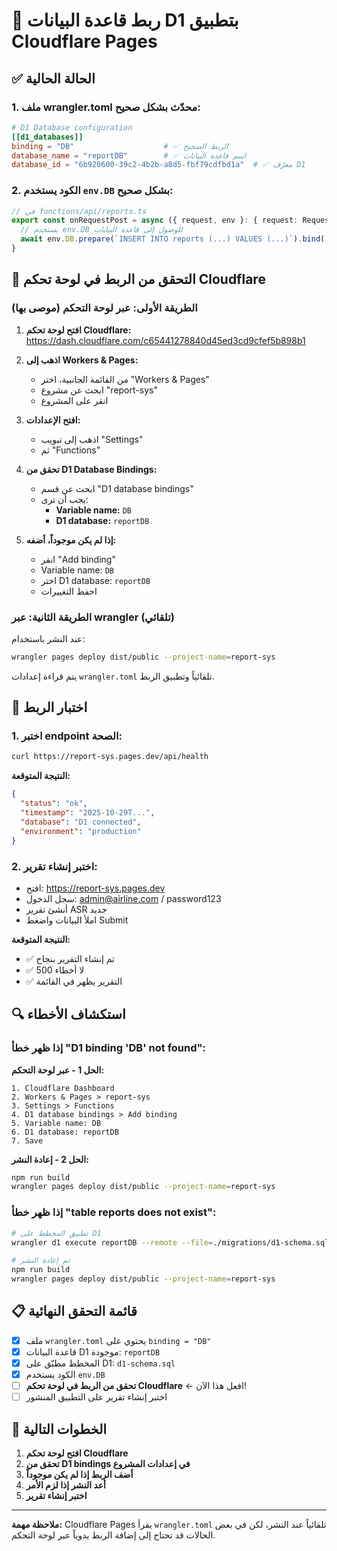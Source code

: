 # 🔗 ربط قاعدة البيانات D1 بتطبيق Cloudflare Pages

## ✅ الحالة الحالية

### 1. ملف wrangler.toml محدّث بشكل صحيح:

```toml
# D1 Database configuration
[[d1_databases]]
binding = "DB"                    # ✅ الربط الصحيح
database_name = "reportDB"        # ✅ اسم قاعدة البيانات
database_id = "6b920600-39c2-4b2b-a8d5-fbf79cdfbd1a"  # ✅ معرّف D1
```

### 2. الكود يستخدم `env.DB` بشكل صحيح:

```typescript
// في functions/api/reports.ts
export const onRequestPost = async ({ request, env }: { request: Request; env: any }) => {
  // يستخدم env.DB للوصول إلى قاعدة البيانات
  await env.DB.prepare(`INSERT INTO reports (...) VALUES (...)`).bind(...).run();
}
```

## 🔧 التحقق من الربط في لوحة تحكم Cloudflare

### الطريقة الأولى: عبر لوحة التحكم (موصى بها)

1. **افتح لوحة تحكم Cloudflare:**
   https://dash.cloudflare.com/c65441278840d45ed3cd9cfef5b898b1

2. **اذهب إلى Workers & Pages:**
   - من القائمة الجانبية، اختر "Workers & Pages"
   - ابحث عن مشروع "report-sys"
   - انقر على المشروع

3. **افتح الإعدادات:**
   - اذهب إلى تبويب "Settings"
   - ثم "Functions"

4. **تحقق من D1 Database Bindings:**
   - ابحث عن قسم "D1 database bindings"
   - يجب أن ترى:
     - **Variable name:** `DB`
     - **D1 database:** `reportDB`

5. **إذا لم يكن موجوداً، أضفه:**
   - انقر "Add binding"
   - Variable name: `DB`
   - اختر D1 database: `reportDB`
   - احفظ التغييرات

### الطريقة الثانية: عبر wrangler (تلقائي)

عند النشر باستخدام:
```bash
wrangler pages deploy dist/public --project-name=report-sys
```

يتم قراءة إعدادات `wrangler.toml` تلقائياً وتطبيق الربط.

## 🧪 اختبار الربط

### 1. اختبر endpoint الصحة:
```bash
curl https://report-sys.pages.dev/api/health
```

**النتيجة المتوقعة:**
```json
{
  "status": "ok",
  "timestamp": "2025-10-29T...",
  "database": "D1 connected",
  "environment": "production"
}
```

### 2. اختبر إنشاء تقرير:
- افتح: https://report-sys.pages.dev
- سجل الدخول: admin@airline.com / password123
- أنشئ تقرير ASR جديد
- املأ البيانات واضغط Submit

**النتيجة المتوقعة:**
- ✅ تم إنشاء التقرير بنجاح
- ✅ لا أخطاء 500
- ✅ التقرير يظهر في القائمة

## 🔍 استكشاف الأخطاء

### إذا ظهر خطأ "D1 binding 'DB' not found":

**الحل 1 - عبر لوحة التحكم:**
```
1. Cloudflare Dashboard
2. Workers & Pages > report-sys
3. Settings > Functions
4. D1 database bindings > Add binding
5. Variable name: DB
6. D1 database: reportDB
7. Save
```

**الحل 2 - إعادة النشر:**
```bash
npm run build
wrangler pages deploy dist/public --project-name=report-sys
```

### إذا ظهر خطأ "table reports does not exist":

```bash
# تطبيق المخطط على D1
wrangler d1 execute reportDB --remote --file=./migrations/d1-schema.sql

# ثم إعادة النشر
npm run build
wrangler pages deploy dist/public --project-name=report-sys
```

## 📋 قائمة التحقق النهائية

- [x] ملف `wrangler.toml` يحتوي على `binding = "DB"`
- [x] قاعدة البيانات D1 موجودة: `reportDB`
- [x] المخطط مطبّق على D1: `d1-schema.sql`
- [x] الكود يستخدم `env.DB`
- [ ] **تحقق من الربط في لوحة تحكم Cloudflare** ← افعل هذا الآن!
- [ ] اختبر إنشاء تقرير على التطبيق المنشور

## 🚀 الخطوات التالية

1. **افتح لوحة تحكم Cloudflare**
2. **تحقق من D1 bindings في إعدادات المشروع**
3. **أضف الربط إذا لم يكن موجوداً**
4. **أعد النشر إذا لزم الأمر**
5. **اختبر إنشاء تقرير**

---

**ملاحظة مهمة:** 
Cloudflare Pages يقرأ `wrangler.toml` تلقائياً عند النشر، لكن في بعض الحالات قد تحتاج إلى إضافة الربط يدوياً عبر لوحة التحكم.

